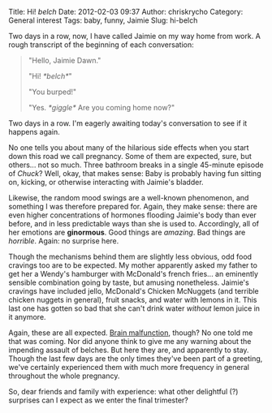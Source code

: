Title: Hi! *belch*
Date: 2012-02-03 09:37
Author: chriskrycho
Category: General interest
Tags: baby, funny, Jaimie
Slug: hi-belch

Two days in a row, now, I have called Jaimie on my way home from work. A
rough transcript of the beginning of each conversation:

> "Hello, Jaimie Dawn."
>
> "Hi! *\*belch\**"
>
> "You burped!"
>
> "Yes. *\*giggle\** Are you coming home now?"

Two days in a row. I'm eagerly awaiting today's conversation to see if
it happens again. <!--more-->

No one tells you about many of the hilarious side effects when you start
down this road we call pregnancy. Some of them are expected, sure, but
others... not so much. Three bathroom breaks in a single 45-minute
episode of <cite>Chuck</cite>? Well, okay, that makes sense: Baby is
probably having fun sitting on, kicking, or otherwise interacting with
Jaimie's bladder.

Likewise, the random mood swings are a well-known phenomenon, and
something I was therefore prepared for. Again, they make sense: there
are even higher concentrations of hormones flooding Jaimie's body than
ever before, and in less predictable ways than she is used to.
Accordingly, all of her emotions are **ginormous**. Good things are
*amazing*. Bad things are *horrible*. Again: no surprise here.

Though the mechanisms behind them are slightly less obvious, odd food
cravings too are to be expected. My mother apparently asked my father to
get her a Wendy's hamburger with McDonald's french fries... an eminently
sensible combination going by taste, but amusing nonetheless. Jaimie's
cravings have included jello, McDonald's Chicken McNuggets (and terrible
chicken nuggets in general), fruit snacks, and water with lemons in it.
This last one has gotten so bad that she can't drink water *without*
lemon juice in it anymore.

Again, these are all expected. [Brain malfunction][], though? No one
told me that was coming. Nor did anyone think to give me any warning
about the impending assault of belches. But here they are, and
apparently to stay. Though the last few days are the only times they've
been part of a greeting, we've certainly experienced them with much more
frequency in general throughout the whole pregnancy.

So, dear friends and family with experience: what other delightful (?)
surprises can I expect as we enter the final trimester?

  [Brain malfunction]: http://www.chriskrycho.com/family/updates/this-one-takes-the-cake/
    "This one takes the cake"
